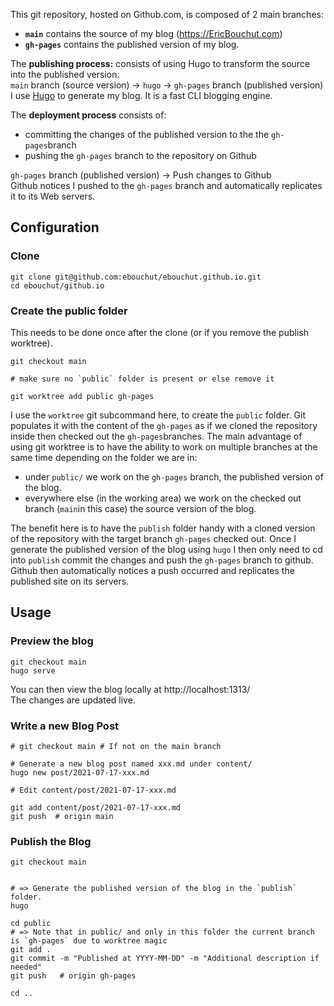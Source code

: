 

This git repository, hosted on Github.com, is composed of 2 main branches:
- **`main`** contains the source of my blog (https://EricBouchut.com)
- **`gh-pages`** contains the published version of my blog.

The **publishing process:** consists of using Hugo to transform the source into the published version:  
`main` branch (source version) → `hugo` → `gh-pages` branch (published version)  
I use [Hugo](https://gohugo.io) to generate my blog. It is a fast CLI blogging engine.

The **deployment process** consists of:
- committing the changes of the published version to the the `gh-pages`branch
- pushing the `gh-pages` branch to the repository on Github

`gh-pages` branch (published version) → Push changes to Github  
Github notices I pushed to the `gh-pages` branch and automatically replicates it to its Web servers.
 
## Configuration

### Clone

```shell
git clone git@github.com:ebouchut/ebouchut.github.io.git
cd ebouchut/github.io
```

### Create the public folder

This needs to be done once after the clone (or if you remove the publish worktree).

```shell
git checkout main

# make sure no `public` folder is present or else remove it

git worktree add public gh-pages
```

I use the `worktree` git subcommand here, to create the `public` folder.
Git populates it with the content of the `gh-pages` as if we cloned the repository inside then checked out the `gh-pages`branches.
The main advantage of using git worktree is to have the ability to work on multiple branches at the same time depending on the folder we are in:
- under `public/` we work on the `gh-pages` branch, the published version of the blog.
- everywhere else (in the working area) we work on the checked out branch (`main`in this case) the source version of the blog.

The benefit here is to have the `publish` folder handy with a cloned version of the repository with the target branch `gh-pages` checked out.
Once I generate the published version of the blog using `hugo` I then only need to cd into `publish` commit the changes and push the `gh-pages` branch to github. Github then automatically notices a push occurred and replicates the published site on its servers.

## Usage

### Preview the blog

```shell
git checkout main
hugo serve
```

You can then view the blog locally at http://localhost:1313/  
The changes are updated live.

### Write a new Blog Post

```
# git checkout main # If not on the main branch

# Generate a new blog post named xxx.md under content/
hugo new post/2021-07-17-xxx.md

# Edit content/post/2021-07-17-xxx.md

git add content/post/2021-07-17-xxx.md
git push  # origin main
```

### Publish the Blog

```shell
git checkout main


# => Generate the published version of the blog in the `publish` folder.
hugo

cd public
# => Note that in public/ and only in this folder the current branch is `gh-pages` due to worktree magic
git add .
git commit -m "Published at YYYY-MM-DD" -m "Additional description if needed"
git push   # origin gh-pages

cd ..
```

